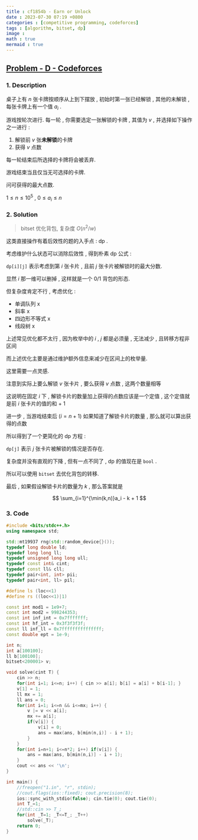 ```yaml
---
title : cf1854b - Earn or Unlock
date : 2023-07-30 07:19 +0800
categories : [competitive programming, codeforces]
tags : [algorithm, bitset, dp]
image :
math : true
mermaid : true
---
```

## [Problem - D - Codeforces](https://codeforces.com/contest/1855/problem/D)
### 1. Description

桌子上有 $n$ 张卡牌按顺序从上到下摆放 , 初始时第一张已经解锁 , 其他的未解锁 , 每张卡牌上有一个值 $a_i$ .

游戏按轮次进行. 每一轮 , 你需要选定一张解锁的卡牌 , 其值为 $v$ , 并选择如下操作之一进行 :

1. 解锁前 $v$ 张**未解锁**的卡牌
2. 获得 $v$ 点数

每一轮结束后所选择的卡牌将会被丢弃.

游戏结束当且仅当无可选择的卡牌.

问可获得的最大点数.

$1 \leq n \leq 10^5$ , $0 \leq a_i \leq n$ 

### 2. Solution

> bitset 优化背包, 复杂度 $O(n^2/w)$

这类直接操作有着后效性的题的入手点 : dp .

考虑维护什么状态可以消除后效性 , 得到朴素 dp 公式 :

`dp[i][j]` 表示考虑到第 $i$ 张卡片 , 且前 $j$ 张卡片被解锁时的最大分数.

显然 $i$ 那一维可以删掉 , 这样就是一个 0/1 背包的形态.

但复杂度肯定不行 , 考虑优化 :

- 单调队列 x 
- 斜率 x
- 四边形不等式 x
- 线段树 x

上述常见优化都不太行 , 因为枚举中的 $i$ , $j$ 都是必须量 , 无法减少 , 且转移方程非区间

而上述优化主要是通过维护额外信息来减少在区间上的枚举量.

这里需要一点灵感.

注意到实际上要么解锁 $v$ 张卡片 , 要么获得 $v$ 点数 , 这两个数量相等

这说明在固定 $i$ 下 , 解锁卡片的数量加上获得的点数应该是一个定值 , 这个定值就是前 $i$ 张卡片的值的和 + 1

进一步 , 当游戏结束后 ($i=n+1$) 如果知道了解锁卡片的数量 , 那么就可以算出获得的点数

所以得到了一个更简化的 dp 方程 :

`dp[j]`  表示 $j$ 张卡片被解锁的情况是否存在.

复杂度并没有直观的下降 , 但有一点不同了 , dp 的值现在是 `bool` .

所以可以使用 `bitset` 去优化背包的转移.

最后 , 如果假设解锁卡片的数量为 $k$ , 那么答案就是

$$
\sum_{i=1}^{\min(k,n)}a_i - k + 1
$$

### 3. Code

```cpp
#include <bits/stdc++.h>
using namespace std;

std::mt19937 rng(std::random_device{}());
typedef long double ld;
typedef long long ll;
typedef unsigned long long ull;
typedef const int& cint;
typedef const ll& cll;
typedef pair<int, int> pii;
typedef pair<int, ll> pil;

#define ls (loc<<1)
#define rs ((loc<<1)|1)

const int mod1 = 1e9+7;
const int mod2 = 998244353;
const int inf_int = 0x7fffffff;
const int hf_int = 0x3f3f3f3f;
const ll inf_ll = 0x7fffffffffffffff;
const double ept = 1e-9;

int n;
int a[100100];
ll b[100100];
bitset<200001> v;

void solve(cint T) {
    cin >> n;
    for(int i=1; i<=n; i++) { cin >> a[i]; b[i] = a[i] + b[i-1]; }
    v[1] = 1;
    ll mx = 1;
    ll ans = 0;
    for(int i=1; i<=n && i<=mx; i++) {
        v |= v << a[i];
        mx += a[i];
        if(v[i]) {
            v[i] = 0;
            ans = max(ans, b[min(n,i)] - i + 1);
        }
    }
    for(int i=n+1; i<=n*2; i++) if(v[i]) {
        ans = max(ans, b[min(n,i)] - i + 1);
    }
    cout << ans << '\n';
}

int main() {
    //freopen("1.in", "r", stdin);
    //cout.flags(ios::fixed); cout.precision(8);
    ios::sync_with_stdio(false); cin.tie(0); cout.tie(0);
    int T_=1;
    //std::cin >> T_;
    for(int _T=1; _T<=T_; _T++)
        solve(_T);
    return 0;
}
```

